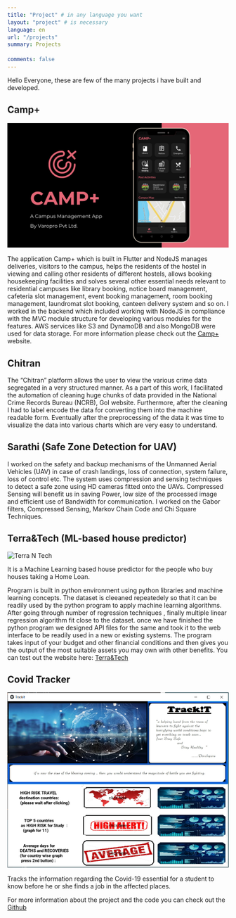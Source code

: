 ```yaml
---
title: "Project" # in any language you want
layout: "project" # is necessary
language: en
url: "/projects"
summary: Projects

comments: false
---
```


Hello Everyone, these are few of the many projects i have built and developed. 

## Camp+

![Camp+](/img/camp+.png)

The application Camp+ which is built in Flutter and NodeJS manages deliveries, visitors to the campus, helps the residents of the hostel in viewing and calling other residents of different hostels, allows booking housekeeping facilities and solves several other essential needs relevant to residential campuses like library booking, notice board management, cafeteria slot management, event booking management, room booking management, laundromat slot booking, canteen delivery system and so on.
I worked in the backend which included working with NodeJS in compliance with the MVC module structure for developing various modules for the features. AWS services like S3 and DynamoDB and also MongoDB were used for data storage. For more information please check out the [Camp+](https://camplus.network/) website.

## Chitran

The “Chitran” platform allows the user to view the various crime data segregated in a very structured manner. As a part of this work, I facilitated the automation of cleaning huge chunks of data provided in the National Crime Records Bureau (NCRB), GoI website. Furthermore, after the cleaning I had to label encode the data for converting them into the machine readable form. Eventually after the preprocessing of the data it was time to visualize the data into various charts which are very easy to understand.

## Sarathi (Safe Zone Detection for UAV)

I worked on the safety and backup mechanisms of the Unmanned Aerial Vehicles (UAV) in case of crash landings, loss of connection, system failure, loss of control etc. The system uses compression and sensing techniques to detect a safe zone using HD cameras fitted onto the UAVs. Compressed Sensing will benefit us in saving Power, low size of the processed image and efficient use of Bandwidth for communication. I worked on the Gabor filters, Compressed Sensing, Markov Chain Code and Chi Square Techniques.

## Terra&Tech (ML-based house predictor)

![Terra N Tech](/img/terrantech.png)

It is a Machine Learning based house predictor for the people who buy houses taking a Home Loan.

Program is built in python environment using python libraries and machine learning concepts. The dataset is cleeaned repeatedely so that it can be readily used by the python program to apply machine learning algorithms. After going through number of regression techniques , finally multiple linear regression algorithm fit close to the dataset. once we have finished the python program we designed API files for the same and took it to the web interface to be readily used in a new or existing systems. The program takes input of your budget and other financial conditions and then gives you the output of the most suitable assets you may own with other benefits. You can test out the website here: [Terra&Tech](https://codecops-hackathon.herokuapp.com/)

## Covid Tracker

![Covid Tracker](/img/covid-tracker.png)

Tracks the information regarding the Covid-19 essential for a student to know before he or she finds a job in the affected places.

For more information about the project and the code you can check out the [Github](https://github.com/koolgax99/Covid-19-Tracker)
